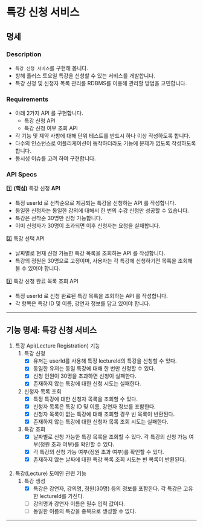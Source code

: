 # 특강 신청 서비스

## 명세

### Description
- `특강 신청 서비스`를 구현해 봅니다.
- 항해 플러스 토요일 특강을 신청할 수 있는 서비스를 개발합니다.
- 특강 신청 및 신청자 목록 관리를 RDBMS를 이용해 관리할 방법을 고민합니다.

### Requirements
- 아래 2가지 API 를 구현합니다.
    - 특강 신청 API
    - 특강 신청 여부 조회 API
- 각 기능 및 제약 사항에 대해 단위 테스트를 반드시 하나 이상 작성하도록 합니다.
- 다수의 인스턴스로 어플리케이션이 동작하더라도 기능에 문제가 없도록 작성하도록 합니다.
- 동시성 이슈를 고려 하여 구현합니다.

### API Specs
1️⃣ **(핵심)** 특강 신청 **API**

- 특정 userId 로 선착순으로 제공되는 특강을 신청하는 API 를 작성합니다.
- 동일한 신청자는 동일한 강의에 대해서 한 번의 수강 신청만 성공할 수 있습니다.
- 특강은 선착순 30명만 신청 가능합니다.
- 이미 신청자가 30명이 초과되면 이후 신청자는 요청을 실패합니다.

2️⃣ 특강 선택 API

- 날짜별로 현재 신청 가능한 특강 목록을 조회하는 API 를 작성합니다.
- 특강의 정원은 30명으로 고정이며, 사용자는 각 특강에 신청하기전 목록을 조회해볼 수 있어야 합니다.

3️⃣ 특강 신청 완료 목록 조회 API

- 특정 userId 로 신청 완료된 특강 목록을 조회하는 API 를 작성합니다.
- 각 항목은 특강 ID 및 이름, 강연자 정보를 담고 있어야 합니다.

---
## 기능 명세: 특강 신청 서비스

1. 특강 Api(Lecture Registration) 기능<br>
   1. 특강 신청
      - [x] 유저는 userId를 사용해 특정 lectureId의 특강을 신청할 수 있다.
      - [x] 동일한 유저는 동일 특강에 대해 한 번만 신청할 수 있다.
      - [x] 신청 인원이 30명을 초과하면 신청이 실패한다.
      - [x] 존재하지 않는 특강에 대한 신청 시도는 실패한다. <br>
   
   2. 신청자 목록 조회
      - [x] 특정 특강에 대한 신청자 목록을 조회할 수 있다.
      - [x] 신청자 목록은 특강 ID 및 이름, 강연자 정보를 포함한다.
      - [x] 신청자 목록이 없는 특강에 대해 조회할 경우 빈 목록이 반환된다.
      - [x] 존재하지 않는 특강에 대한 신청자 목록 조회 시도는 실패한다. <br>
   
   3. 특강 조회
      - [x] 날짜별로 신청 가능한 특강 목록을 조회할 수 있다. 각 특강의 신청 가능 여부(정원 초과 여부)를 확인할 수 있다.
      - [x] 각 특강의 신청 가능 여부(정원 초과 여부)를 확인할 수 있다.
      - [x] 존재하지 않는 날짜에 대한 특강 목록 조회 시도는 빈 목록이 반환된다.
<br><br>
2. 특강(Lecture) 도메인 관련 기능<br>
   1. 특강 생성
      - [x] 특강은 강연자, 강의명, 정원(30명) 등의 정보를 포함한다. 각 특강은 고유한 lectureId를 가진다.
      - [ ] 강의명과 강연자 이름은 필수 입력 값이다.
      - [ ] 동일한 이름의 특강을 중복으로 생성할 수 없다. <br>
---

